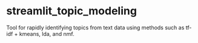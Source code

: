 # streamlit_topic_modeling
Tool for rapidly identifying topics from text data using methods such as tf-idf + kmeans, lda, and nmf.
